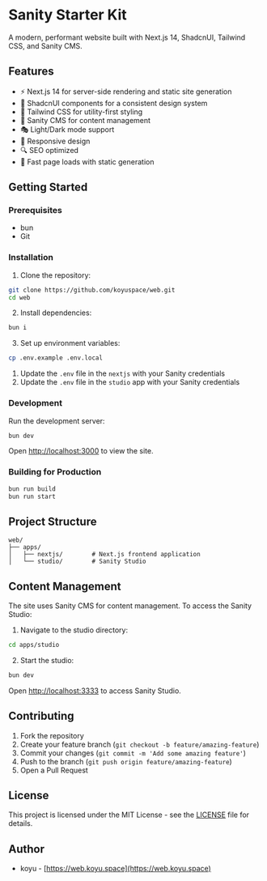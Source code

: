 # Sanity Starter Kit

A modern, performant website built with Next.js 14, ShadcnUI, Tailwind CSS, and Sanity CMS.

## Features

- ⚡ Next.js 14 for server-side rendering and static site generation
- 🎨 ShadcnUI components for a consistent design system
- 🌊 Tailwind CSS for utility-first styling
- 📝 Sanity CMS for content management
- 🎭 Light/Dark mode support
- 📱 Responsive design
- 🔍 SEO optimized
- 🚀 Fast page loads with static generation

## Getting Started

### Prerequisites

- bun
- Git

### Installation

1. Clone the repository:
```bash
git clone https://github.com/koyuspace/web.git
cd web
```

2. Install dependencies:
```bash
bun i
```

3. Set up environment variables:
```bash
cp .env.example .env.local
```

1. Update the `.env` file in the `nextjs` with your Sanity credentials
2. Update the `.env` file in the `studio` app with your Sanity credentials

### Development

Run the development server:
```bash
bun dev
```

Open [http://localhost:3000](http://localhost:3000) to view the site.

### Building for Production

```bash
bun run build
bun run start
```

## Project Structure

```
web/
├── apps/
│   ├── nextjs/        # Next.js frontend application
│   └── studio/        # Sanity Studio
```

## Content Management

The site uses Sanity CMS for content management. To access the Sanity Studio:

1. Navigate to the studio directory:
```bash
cd apps/studio
```

2. Start the studio:
```bash
bun dev
```

Open [http://localhost:3333](http://localhost:3333) to access Sanity Studio.

## Contributing

1. Fork the repository
2. Create your feature branch (`git checkout -b feature/amazing-feature`)
3. Commit your changes (`git commit -m 'Add some amazing feature'`)
4. Push to the branch (`git push origin feature/amazing-feature`)
5. Open a Pull Request

## License

This project is licensed under the MIT License - see the [LICENSE](LICENSE) file for details.

## Author

- koyu - [https://web.koyu.space](https://web.koyu.space)
